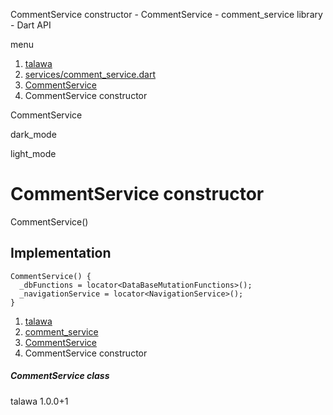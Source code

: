 




CommentService constructor - CommentService - comment\_service library - Dart API







menu

1. [talawa](../../index.html)
2. [services/comment\_service.dart](../../services_comment_service/services_comment_service-library.html)
3. [CommentService](../../services_comment_service/CommentService-class.html)
4. CommentService constructor

CommentService


dark\_mode

light\_mode




# CommentService constructor


CommentService()

## Implementation

```
CommentService() {
  _dbFunctions = locator<DataBaseMutationFunctions>();
  _navigationService = locator<NavigationService>();
}
```

 


1. [talawa](../../index.html)
2. [comment\_service](../../services_comment_service/services_comment_service-library.html)
3. [CommentService](../../services_comment_service/CommentService-class.html)
4. CommentService constructor

##### CommentService class





talawa
1.0.0+1






